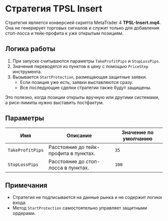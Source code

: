 # Стратегия TPSL Insert

Стратегия является конверсией скрипта MetaTrader 4 **TPSL-Insert.mq4**. Она не генерирует торговых сигналов и служит только для добавления стоп-лосса и тейк-профита к уже открытым позициям.

## Логика работы

1. При запуске считываются параметры `TakeProfitPips` и `StopLossPips`.
2. Значения переводятся из пунктов в цену с помощью `PriceStep` инструмента.
3. Вызывается `StartProtection`, размещающая защитные заявки.
   - Если позиция уже есть, заявки выставляются сразу.
   - Все последующие сделки стратегии также будут защищены.

Это полезно, когда позиции открыты вручную или другими системами, а риск-лимиты нужно выставить постфактум.

## Параметры

| Имя | Описание | Значение по умолчанию |
|-----|----------|-----------------------|
| `TakeProfitPips` | Расстояние до тейк-профита в пунктах. | `35` |
| `StopLossPips` | Расстояние до стоп-лосса в пунктах. | `100` |

## Примечания

- Стратегия не подписывается на данные рынка и не содержит логики входа.
- Метод `StartProtection` самостоятельно управляет защитными ордерами.
